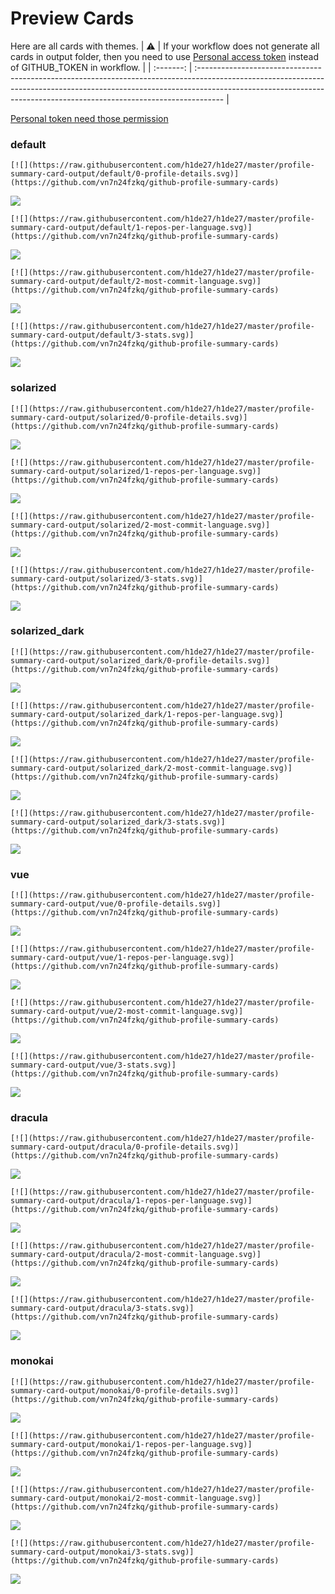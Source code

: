
# Preview Cards

Here are all cards with themes.
| :warning: | If your workflow does not generate all cards in output folder, then you need to use [Personal access token](https://docs.github.com/en/actions/configuring-and-managing-workflows/creating-and-storing-encrypted-secrets) instead of GITHUB_TOKEN in workflow. |
| :-------: | :------------------------------------------------------------------------------------------------------------------------------------------------------------------------------------------------------------------------------------------------ |

[Personal token need those permission](https://github.com/vn7n24fzkq/github-profile-summary-cards/wiki/Personal-access-token-permissions)


### default


```
[![](https://raw.githubusercontent.com/h1de27/h1de27/master/profile-summary-card-output/default/0-profile-details.svg)](https://github.com/vn7n24fzkq/github-profile-summary-cards)
```
![](https://raw.githubusercontent.com/h1de27/h1de27/master/profile-summary-card-output/default/0-profile-details.svg)


```
[![](https://raw.githubusercontent.com/h1de27/h1de27/master/profile-summary-card-output/default/1-repos-per-language.svg)](https://github.com/vn7n24fzkq/github-profile-summary-cards)
```
![](https://raw.githubusercontent.com/h1de27/h1de27/master/profile-summary-card-output/default/1-repos-per-language.svg)


```
[![](https://raw.githubusercontent.com/h1de27/h1de27/master/profile-summary-card-output/default/2-most-commit-language.svg)](https://github.com/vn7n24fzkq/github-profile-summary-cards)
```
![](https://raw.githubusercontent.com/h1de27/h1de27/master/profile-summary-card-output/default/2-most-commit-language.svg)


```
[![](https://raw.githubusercontent.com/h1de27/h1de27/master/profile-summary-card-output/default/3-stats.svg)](https://github.com/vn7n24fzkq/github-profile-summary-cards)
```
![](https://raw.githubusercontent.com/h1de27/h1de27/master/profile-summary-card-output/default/3-stats.svg)


### solarized


```
[![](https://raw.githubusercontent.com/h1de27/h1de27/master/profile-summary-card-output/solarized/0-profile-details.svg)](https://github.com/vn7n24fzkq/github-profile-summary-cards)
```
![](https://raw.githubusercontent.com/h1de27/h1de27/master/profile-summary-card-output/solarized/0-profile-details.svg)


```
[![](https://raw.githubusercontent.com/h1de27/h1de27/master/profile-summary-card-output/solarized/1-repos-per-language.svg)](https://github.com/vn7n24fzkq/github-profile-summary-cards)
```
![](https://raw.githubusercontent.com/h1de27/h1de27/master/profile-summary-card-output/solarized/1-repos-per-language.svg)


```
[![](https://raw.githubusercontent.com/h1de27/h1de27/master/profile-summary-card-output/solarized/2-most-commit-language.svg)](https://github.com/vn7n24fzkq/github-profile-summary-cards)
```
![](https://raw.githubusercontent.com/h1de27/h1de27/master/profile-summary-card-output/solarized/2-most-commit-language.svg)


```
[![](https://raw.githubusercontent.com/h1de27/h1de27/master/profile-summary-card-output/solarized/3-stats.svg)](https://github.com/vn7n24fzkq/github-profile-summary-cards)
```
![](https://raw.githubusercontent.com/h1de27/h1de27/master/profile-summary-card-output/solarized/3-stats.svg)


### solarized_dark


```
[![](https://raw.githubusercontent.com/h1de27/h1de27/master/profile-summary-card-output/solarized_dark/0-profile-details.svg)](https://github.com/vn7n24fzkq/github-profile-summary-cards)
```
![](https://raw.githubusercontent.com/h1de27/h1de27/master/profile-summary-card-output/solarized_dark/0-profile-details.svg)


```
[![](https://raw.githubusercontent.com/h1de27/h1de27/master/profile-summary-card-output/solarized_dark/1-repos-per-language.svg)](https://github.com/vn7n24fzkq/github-profile-summary-cards)
```
![](https://raw.githubusercontent.com/h1de27/h1de27/master/profile-summary-card-output/solarized_dark/1-repos-per-language.svg)


```
[![](https://raw.githubusercontent.com/h1de27/h1de27/master/profile-summary-card-output/solarized_dark/2-most-commit-language.svg)](https://github.com/vn7n24fzkq/github-profile-summary-cards)
```
![](https://raw.githubusercontent.com/h1de27/h1de27/master/profile-summary-card-output/solarized_dark/2-most-commit-language.svg)


```
[![](https://raw.githubusercontent.com/h1de27/h1de27/master/profile-summary-card-output/solarized_dark/3-stats.svg)](https://github.com/vn7n24fzkq/github-profile-summary-cards)
```
![](https://raw.githubusercontent.com/h1de27/h1de27/master/profile-summary-card-output/solarized_dark/3-stats.svg)


### vue


```
[![](https://raw.githubusercontent.com/h1de27/h1de27/master/profile-summary-card-output/vue/0-profile-details.svg)](https://github.com/vn7n24fzkq/github-profile-summary-cards)
```
![](https://raw.githubusercontent.com/h1de27/h1de27/master/profile-summary-card-output/vue/0-profile-details.svg)


```
[![](https://raw.githubusercontent.com/h1de27/h1de27/master/profile-summary-card-output/vue/1-repos-per-language.svg)](https://github.com/vn7n24fzkq/github-profile-summary-cards)
```
![](https://raw.githubusercontent.com/h1de27/h1de27/master/profile-summary-card-output/vue/1-repos-per-language.svg)


```
[![](https://raw.githubusercontent.com/h1de27/h1de27/master/profile-summary-card-output/vue/2-most-commit-language.svg)](https://github.com/vn7n24fzkq/github-profile-summary-cards)
```
![](https://raw.githubusercontent.com/h1de27/h1de27/master/profile-summary-card-output/vue/2-most-commit-language.svg)


```
[![](https://raw.githubusercontent.com/h1de27/h1de27/master/profile-summary-card-output/vue/3-stats.svg)](https://github.com/vn7n24fzkq/github-profile-summary-cards)
```
![](https://raw.githubusercontent.com/h1de27/h1de27/master/profile-summary-card-output/vue/3-stats.svg)


### dracula


```
[![](https://raw.githubusercontent.com/h1de27/h1de27/master/profile-summary-card-output/dracula/0-profile-details.svg)](https://github.com/vn7n24fzkq/github-profile-summary-cards)
```
![](https://raw.githubusercontent.com/h1de27/h1de27/master/profile-summary-card-output/dracula/0-profile-details.svg)


```
[![](https://raw.githubusercontent.com/h1de27/h1de27/master/profile-summary-card-output/dracula/1-repos-per-language.svg)](https://github.com/vn7n24fzkq/github-profile-summary-cards)
```
![](https://raw.githubusercontent.com/h1de27/h1de27/master/profile-summary-card-output/dracula/1-repos-per-language.svg)


```
[![](https://raw.githubusercontent.com/h1de27/h1de27/master/profile-summary-card-output/dracula/2-most-commit-language.svg)](https://github.com/vn7n24fzkq/github-profile-summary-cards)
```
![](https://raw.githubusercontent.com/h1de27/h1de27/master/profile-summary-card-output/dracula/2-most-commit-language.svg)


```
[![](https://raw.githubusercontent.com/h1de27/h1de27/master/profile-summary-card-output/dracula/3-stats.svg)](https://github.com/vn7n24fzkq/github-profile-summary-cards)
```
![](https://raw.githubusercontent.com/h1de27/h1de27/master/profile-summary-card-output/dracula/3-stats.svg)


### monokai


```
[![](https://raw.githubusercontent.com/h1de27/h1de27/master/profile-summary-card-output/monokai/0-profile-details.svg)](https://github.com/vn7n24fzkq/github-profile-summary-cards)
```
![](https://raw.githubusercontent.com/h1de27/h1de27/master/profile-summary-card-output/monokai/0-profile-details.svg)


```
[![](https://raw.githubusercontent.com/h1de27/h1de27/master/profile-summary-card-output/monokai/1-repos-per-language.svg)](https://github.com/vn7n24fzkq/github-profile-summary-cards)
```
![](https://raw.githubusercontent.com/h1de27/h1de27/master/profile-summary-card-output/monokai/1-repos-per-language.svg)


```
[![](https://raw.githubusercontent.com/h1de27/h1de27/master/profile-summary-card-output/monokai/2-most-commit-language.svg)](https://github.com/vn7n24fzkq/github-profile-summary-cards)
```
![](https://raw.githubusercontent.com/h1de27/h1de27/master/profile-summary-card-output/monokai/2-most-commit-language.svg)


```
[![](https://raw.githubusercontent.com/h1de27/h1de27/master/profile-summary-card-output/monokai/3-stats.svg)](https://github.com/vn7n24fzkq/github-profile-summary-cards)
```
![](https://raw.githubusercontent.com/h1de27/h1de27/master/profile-summary-card-output/monokai/3-stats.svg)

